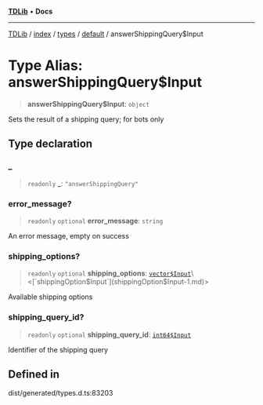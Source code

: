 [**TDLib**](../../../../../../README.md) • **Docs**

***

[TDLib](../../../../../../modules.md) / [index](../../../../../README.md) / [types](../../../README.md) / [default](../README.md) / answerShippingQuery$Input

# Type Alias: answerShippingQuery$Input

> **answerShippingQuery$Input**: `object`

Sets the result of a shipping query; for bots only

## Type declaration

### \_

> `readonly` **\_**: `"answerShippingQuery"`

### error\_message?

> `readonly` `optional` **error\_message**: `string`

An error message, empty on success

### shipping\_options?

> `readonly` `optional` **shipping\_options**: [`vector$Input`](vector$Input.md)\<[`shippingOption$Input`](shippingOption$Input-1.md)\>

Available shipping options

### shipping\_query\_id?

> `readonly` `optional` **shipping\_query\_id**: [`int64$Input`](int64$Input-1.md)

Identifier of the shipping query

## Defined in

dist/generated/types.d.ts:83203
